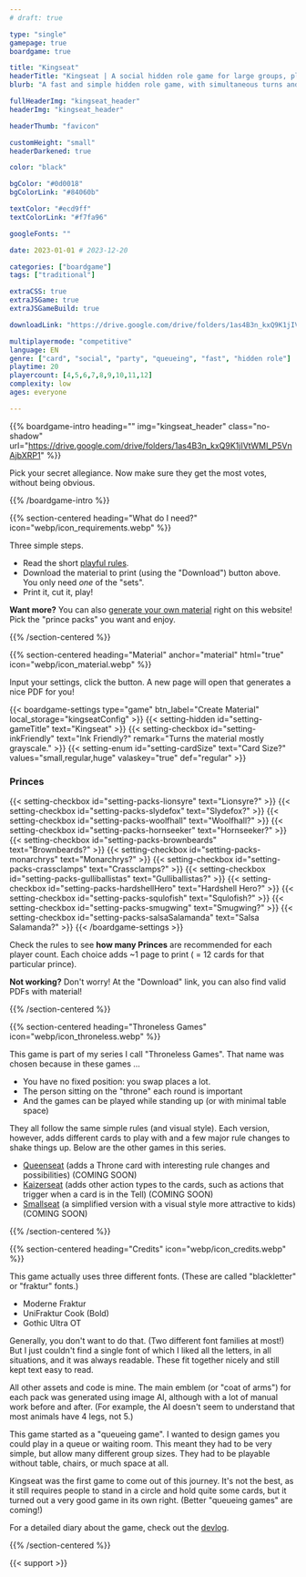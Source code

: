 ```yaml
---
# draft: true

type: "single"
gamepage: true
boardgame: true

title: "Kingseat"
headerTitle: "Kingseat | A social hidden role game for large groups, playable without a table."
blurb: "A fast and simple hidden role game, with simultaneous turns and no player elimination, and even without table or chairs."

fullHeaderImg: "kingseat_header"
headerImg: "kingseat_header"

headerThumb: "favicon"

customHeight: "small"
headerDarkened: true

color: "black"

bgColor: "#0d0018"
bgColorLink: "#84060b"

textColor: "#ecd9ff"
textColorLink: "#f7fa96"

googleFonts: ""

date: 2023-01-01 # 2023-12-20

categories: ["boardgame"]
tags: ["traditional"]

extraCSS: true
extraJSGame: true
extraJSGameBuild: true

downloadLink: "https://drive.google.com/drive/folders/1as4B3n_kxQ9K1jIVtWMI_P5VnAjbXRP1"

multiplayermode: "competitive"
language: EN
genre: ["card", "social", "party", "queueing", "fast", "hidden role"]
playtime: 20
playercount: [4,5,6,7,8,9,10,11,12]
complexity: low
ages: everyone

---
```


{{% boardgame-intro heading="" img="kingseat_header" class="no-shadow" url="https://drive.google.com/drive/folders/1as4B3n_kxQ9K1jIVtWMI_P5VnAjbXRP1" %}}

Pick your secret allegiance. Now make sure they get the most votes, without being obvious.

{{% /boardgame-intro %}}

{{% section-centered heading="What do I need?"  icon="webp/icon_requirements.webp" %}}

Three simple steps.
* Read the short [playful rules](rules).
* Download the material to print (using the "Download") button above. You only need _one_ of the "sets".
* Print it, cut it, play!

**Want more?** You can also [generate your own material](#material) right on this website! Pick the "prince packs" you want and enjoy.

{{% /section-centered %}}

{{% section-centered heading="Material" anchor="material" html="true"  icon="webp/icon_material.webp" %}}

<p>Input your settings, click the button. A new page will open that generates a nice PDF for you!</p>

{{< boardgame-settings type="game" btn_label="Create Material" local_storage="kingseatConfig" >}}
	{{< setting-hidden id="setting-gameTitle" text="Kingseat" >}}
  {{< setting-checkbox id="setting-inkFriendly" text="Ink Friendly?" remark="Turns the material mostly grayscale." >}}
  {{< setting-enum id="setting-cardSize" text="Card Size?" values="small,regular,huge" valaskey="true" def="regular" >}}
  <h3>Princes</h3>
  {{< setting-checkbox id="setting-packs-lionsyre" text="Lionsyre?"  >}}
  {{< setting-checkbox id="setting-packs-slydefox" text="Slydefox?"  >}}
  {{< setting-checkbox id="setting-packs-woolfhall" text="Woolfhall?"  >}}
  {{< setting-checkbox id="setting-packs-hornseeker" text="Hornseeker?"  >}}
  {{< setting-checkbox id="setting-packs-brownbeards" text="Brownbeards?"  >}}
  {{< setting-checkbox id="setting-packs-monarchrys" text="Monarchrys?"  >}}
  {{< setting-checkbox id="setting-packs-crassclamps" text="Crassclamps?"  >}}
  {{< setting-checkbox id="setting-packs-gulliballistas" text="Gulliballistas?"  >}}
  {{< setting-checkbox id="setting-packs-hardshellHero" text="Hardshell Hero?"  >}}
  {{< setting-checkbox id="setting-packs-squlofish" text="Squlofish?"  >}}
  {{< setting-checkbox id="setting-packs-smugwing" text="Smugwing?"  >}}
  {{< setting-checkbox id="setting-packs-salsaSalamanda" text="Salsa Salamanda?"  >}}
{{< /boardgame-settings >}}

<p class="remark-below-settings">Check the rules to see <strong>how many Princes</strong> are recommended for each player count. Each choice adds ~1 page to print ( = 12 cards for that particular prince).</p> 

<p class="remark-below-settings"><strong>Not working?</strong> Don't worry! At the "Download" link, you can also find valid PDFs with material!</p> 

{{% /section-centered %}}

{{% section-centered heading="Throneless Games" icon="webp/icon_throneless.webp" %}}

This game is part of my series I call "Throneless Games". That name was chosen because in these games ...

* You have no fixed position: you swap places a lot.
* The person sitting on the "throne" each round is important
* And the games can be played while standing up (or with minimal table space)

They all follow the same simple rules (and visual style). Each version, however, adds different cards to play with and a few major rule changes to shake things up. Below are the other games in this series.

* [Queenseat](https://pandaqi.com/queenseat) (adds a Throne card with interesting rule changes and possibilities) (COMING SOON)
* [Kaizerseat](https://pandaqi.com/kaizerseat) (adds other action types to the cards, such as actions that trigger when a card is in the Tell) (COMING SOON)
* [Smallseat](https://pandaqi.com/smallseat) (a simplified version with a visual style more attractive to kids) (COMING SOON)

{{% /section-centered %}}

{{% section-centered heading="Credits" icon="webp/icon_credits.webp" %}}

This game actually uses three different fonts. (These are called "blackletter" or "fraktur" fonts.)

* Moderne Fraktur
* UniFraktur Cook (Bold)
* Gothic Ultra OT

Generally, you don't want to do that. (Two different font families at most!) But I just couldn't find a single font of which I liked all the letters, in all situations, and it was always readable. These fit together nicely and still kept text easy to read.

All other assets and code is mine. The main emblem (or "coat of arms") for each pack was generated using image AI, although with a lot of manual work before and after. (For example, the AI doesn't seem to understand that most animals have 4 legs, not 5.)

This game started as a "queueing game". I wanted to design games you could play in a queue or waiting room. This meant they had to be very simple, but allow many different group sizes. They had to be playable without table, chairs, or much space at all. 

Kingseat was the first game to come out of this journey. It's not the best, as it still requires people to stand in a circle and hold quite some cards, but it turned out a very good game in its own right. (Better "queueing games" are coming!)

For a detailed diary about the game, check out the [devlog](https://pandaqi.com/blog/boardgames/kingseat).

{{% /section-centered %}}

{{< support >}}
